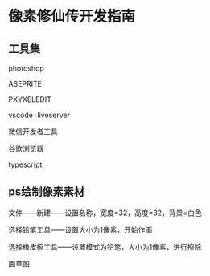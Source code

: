 # 像素修仙传开发指南 

## 工具集

photoshop

ASEPRITE

PXYXELEDIT

vscode+liveserver

微信开发者工具

谷歌浏览器

typescript

## ps绘制像素素材
文件——新建——设置名称，宽度=32，高度=32，背景=白色

选择铅笔工具——设置大小为1像素，开始作画

选择橡皮擦工具——设置模式为铅笔，大小为1像素，进行擦除

画草图
